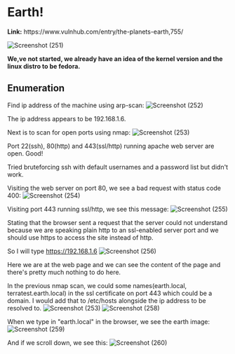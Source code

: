 <h1>Earth!</h1>
<b>Link:</b> https://www.vulnhub.com/entry/the-planets-earth,755/

![Screenshot (251)](https://github.com/user-attachments/assets/96c9d164-1dfc-4e3e-96d4-91520304440b)

<b>We,ve not started, we already have an idea of the kernel version and the linux distro to be fedora.</b>

<h2><b> Enumeration </b></h2>

Find ip address of the machine using arp-scan:
![Screenshot (252)](https://github.com/user-attachments/assets/fcd96269-e97e-4126-931e-3cf529b52003)

The ip address appears to be 192.168.1.6.

Next is to scan for open ports using nmap:
![Screenshot (253)](https://github.com/user-attachments/assets/7d11501c-9fd9-4b4b-95f1-7174e0b7a697)

Port 22(ssh), 80(http) and 443(ssl/http) running apache web server are open. Good!

Tried bruteforcing ssh with default usernames and a password list but didn't work.

Visiting the web server on port 80, we see a bad request with status code 400:
![Screenshot (254)](https://github.com/user-attachments/assets/020f3d1d-0e86-423d-83f5-4748e87eb55f)

Visiting port 443 running ssl/http, we see this message:
![Screenshot (255)](https://github.com/user-attachments/assets/db98e93a-40a3-40ea-834e-fd1eb8140517)

Stating that the browser sent a request that the server could not understand because we are speaking plain http to an ssl-enabled server port and we should use https to access the site instead of http.

So I will type https://192.168.1.6
![Screenshot (256)](https://github.com/user-attachments/assets/2e74e373-a503-4495-9029-db09b92efbd9)

Here we are at the web page and we can see the content of the page and there's pretty much nothing to do here.

In the previous  nmap scan, we could some names(earth.local, terratest.earth.local) in the ssl certificate on port 443 which could be a domain. I would add that to /etc/hosts alongside  the ip address to be resolved to.
![Screenshot (253)](https://github.com/user-attachments/assets/7d11501c-9fd9-4b4b-95f1-7174e0b7a697)
![Screenshot (258)](https://github.com/user-attachments/assets/8f8c7db2-abab-48d2-9375-def59dfd01f9)

When we type in "earth.local" in the browser, we see the earth image:
![Screenshot (259)](https://github.com/user-attachments/assets/f6e04e56-ab68-42b6-9d57-504ee6940ecc)

And if we scroll down, we see this:
![Screenshot (260)](https://github.com/user-attachments/assets/86916cd3-6f83-412b-8993-dca119735dca)









